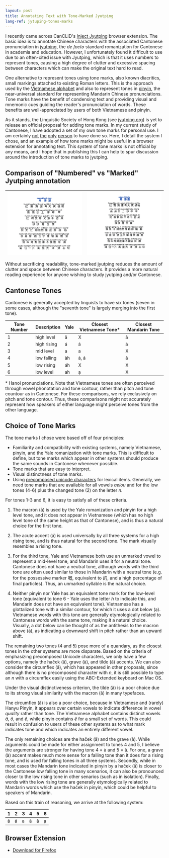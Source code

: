 ```yaml
---
layout: post
title: Annotating Text with Tone-Marked Jyutping
lang-ref: jytuping-tones-marks
---
```


I recently came across CanCLID's [Inject Jyutping](https://github.com/CanCLID/inject-jyutping) browser extension. The basic idea is to annotate Chinese characters with the associated Cantonese pronunciation in [jyutping](https://en.wikipedia.org/wiki/Jyutping), the _de facto_ standard romanization for Cantonese in academia and education. However, I unfortunately found it difficult to use due to an often-cited issue with Jyutping, which is that it uses numbers to represent tones, causing a high degree of clutter and excessive spacing between characters which can make the original text hard to read. 


One alternative to represent tones using tone marks, also known diacritics, small markings attached to existing Roman letters. This is the approach used by the [Vietnamese alphabet](https://en.wikipedia.org/wiki/Vietnamese_alphabet) and also to represent tones in [pinyin](https://en.wikipedia.org/wiki/Pinyin), the near-universal standard for representing Mandarin Chinese pronunciations. Tone marks have the benefit of condensing text and providing visual and mnemonic cues guiding the reader's pronunciation of words. These benefits are well-appreciated by users of both Vietnamese and pinyin.

As it stands, the Linguistic Society of Hong Kong (see [jyutping.org](https://jyutping.org)) is yet to release an official proposal for adding tone marks. In my current study of Cantonese, I have adopted a set of my own tone marks for personal use. I am certainly [not](https://www.reddit.com/r/Cantonese/comments/7r4y5b/random_idea_vietnamese_tone_marks) [the](http://www.cantonese.sheik.co.uk/phorum/read.php?1,127274,131154) [only](https://www.amazon.com/Cantonese-Everyone-English-Chinese/dp/9620718615) [person](https://www.facebook.com/CantoneseABC) to have done so. Here, I detail the system I chose, and an example of how tone marks might be useful in a browser extension for annotating text. This system of tone marks is not official by any means, and I hope that in publishing this I can help to spur discussion around the introduction of tone marks to jyutping.

## Comparison of "Numbered" vs "Marked" Jyutping annotation

| ![A poem annotated with numbered jyutping.](/assets/images/jyutping-number-annotation.png) | ![A poem annotated with marked jyutping.](/assets/images/jyutping-tonemark-annotation.png) |
|-|-|

Without sacrificing readability, tone-marked jyutping reduces the amount of clutter and space between Chinese characters. It provides a more natural reading experience for anyone wishing to study jyutping and/or Cantonese.

## Cantonese Tones
Cantonese is generally accepted by linguists to have six tones (seven in some cases, although the "seventh tone" is largely merging into the first tone).

| Tone Number | Description | Yale | Closest Vietnamese Tone\* | Closest Mandarin Tone |
|-------------|-------------|------|---------------------------|-----------------------|
| 1           | high level  | ā    | X                         | ā                     |
| 2           | high rising | á    | á                         | á                     |
| 3           | mid level   | a    | a                         | X                     |
| 4           | low falling | àh   | à, ả                      | ǎ                     |
| 5           | low rising  | áh   | X                         | X                     |
| 6           | low level   | ah   | ạ                         | X                     |

\* Hanoi pronunciations. Note that Vietnamese tones are often perceived through vowel phonotation and tone contour, rather than pitch and tone countour as in Cantonese. For these comparisons, we rely exclusively on pitch and tone contour. Thus, these comparisons might not accurately represent how speakers of either language might perceive tones from the other language.

## Choice of Tone Marks

The tone marks I chose were based off of four principles:

- Familiarity and compatibility with existing systems, namely Vietnamese, pinyin, and the Yale romanization with tone marks. This is difficult to define, but tone marks which appear in other systems should produce the same sounds in Cantonese whenever possible.
- Tone marks that are easy to interpret.
- Visual distinctness of tone marks.
- Using [precomposed unicode characters](https://en.wikipedia.org/wiki/List_of_precomposed_Latin_characters_in_Unicode) for lexical items. Generally, we need tone marks that are available for all vowels _aeiou_ and for the low tones (4-6) plus the changed tone (2) on the letter _n_. 

For tones 1-3 and 6, it is easy to satisfy all of these criteria.

1. The macron (ā) is used by the Yale romanization and pinyin for a high level tone, and it does not appear in Vietnamese (which has no high level tone of the same height as that of Cantonese), and is thus a natural choice for the first tone.

2. The acute accent (á) is used universally by all three systems for a high rising tone, and is thus natural for the second tone. The mark visually resembles a rising tone.

3. For the third tone, Yale and Vietnamese both use an unmarked vowel to represent a mid-level tone, and Mandarin uses it for a neutral tone. Cantonese does not have a neutral tone, although words with the third tone are often used similar to those in Mandarin with a neutral tone (e.g. for the possessive marker 嘅, equivalent to 的, and a high percentage of final particles). Thus, an unmarked syllable is the natural choice.

6. Neither pinyin nor Yale has an equivalent tone mark for the low-level tone (equivalent to tone 6 - Yale uses the letter _h_ to indicate this, and Mandarin does not have an equivalent tone). Vietnamese has a glottalized tone with a similar contour, for which it uses a dot below (ạ). Vietnamese words with this tone are generally etymologically related to Cantonese words with the same tone, making it a natural choice. Visually, a dot below can be thought of as the antithesis to the macron above (ā), as indicating a downward shift in pitch rather than an upward shift.

The remaining two tones (4 and 5) pose more of a quandary, as the closest tones in the other systems are more disparate. Based on the criteria of emphasizing precomposed Unicode characters, we only have a few options, namely the haček (ǎ), grave (à), and tilde (ã) accents. We can also consider the circumflex (â), which has appeared in other proposals, since although there is no precomposed character with _n_, it is still possible to type an _n_ with a circumflex easily using the ABC-Extended keyboard on Mac OS.

Under the visual distinctiveness criterion, the tilde (ã) is a poor choice due to its strong visual similarity with the macron (ā) in many typefaces.

The circumflex (â) is also a poor choice, because in Vietnamese and (rarely) Hanyu Pinyin, it appears over certain vowels to indicate difference in vowel _quality_ rather than tone. The Vietnamese alphabet contains distinct vowels _â_, _ô_, and _ê_, while pinyin contains _ê_ for a small set of words. This could result in confusion to users of these other systems as to what mark indicates tone and which indicates an entirely different vowel.

The only remaining choices are the haček (ǎ) and the grave (à). While arguments could be made for either assignment to tones 4 and 5, I believe the arguments are stronger for having tone 4 = à and 5 = ǎ. For one, a grave (à) accent makes much more sense for a falling tone than it does for a rising tone, and is used for falling tones in all three systems. Secondly, while in most cases the Mandarin tone indicated in pinyin by a haček (ǎ) is closer to the Cantonese low falling tone in many scenarios, it can also be pronounced closer to the low rising tone in other senarios (such as in isolation). Finally, words with the low rising tone are generally etymologically related to Mandarin words which use the haček in pinyin, which could be helpful to speakers of Mandarin.

 Based on this train of reasoning, we arrive at the following system:

| 1 | 2 | 3 | 4 | 5 | 6 |
|---|---|---|---|---|---|
| ā | á | a | à | ǎ | ạ |


## Browser Extension
- [Download for Firefox](https://addons.mozilla.org/en-US/firefox/addon/inject-jyutping-diacritics/)

